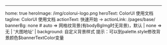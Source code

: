 ---
home: true
heroImage: /img/colorui-logo.png
heroText: ColorUI 使用文档
tagline: ColorUI 使用文档
actionText: 快速开始 →
actionLink: /pages/base/
bannerBg: none # auto => 网格纹背景(有bodyBgImg时无背景)，默认 | none => 无 | '大图地址' | background: 自定义背景样式 提示：可以到palette.style修改背景颜色$bannerTextColor变量